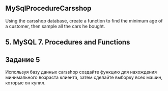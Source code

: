 ## MySqlProcedureCarsshop
Using the carsshop database, create a function to find the minimum age of a customer, then sample all the cars he bought.
## 5. MySQL 7. Procedures and Functions
## Задание 5

Используя базу данных carsshop создайте функцию для нахождения минимального возраста клиента, затем сделайте выборку всех машин, которые он купил.
